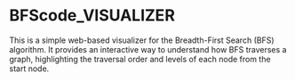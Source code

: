 # BFScode_VISUALIZER
This is a simple web-based visualizer for the Breadth-First Search (BFS) algorithm. It provides an interactive way to understand how BFS traverses a graph, highlighting the traversal order and levels of each node from the start node.  
